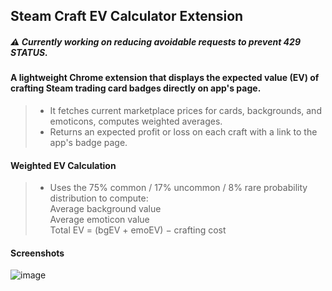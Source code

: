 <h2>Steam Craft EV Calculator Extension</h2>


##### ⚠️ Currently working on reducing avoidable requests to prevent 429 STATUS.  

#### A lightweight Chrome extension that displays the expected value (EV) of crafting Steam trading card badges directly on app's page.
>
> - It fetches current marketplace prices for cards, backgrounds, and emoticons, computes weighted averages. 
> - Returns an expected profit or loss on each craft with a link to the app's badge page.

#### Weighted EV Calculation

> - Uses the 75% common / 17% uncommon / 8% rare probability distribution to compute:
> <br> Average background value
> <br> Average emoticon value
> <br> Total EV = (bgEV + emoEV) − crafting cost

#### Screenshots
![image](https://github.com/user-attachments/assets/0e7a72f8-77e2-45f5-a94c-7678b85ec4a7)

